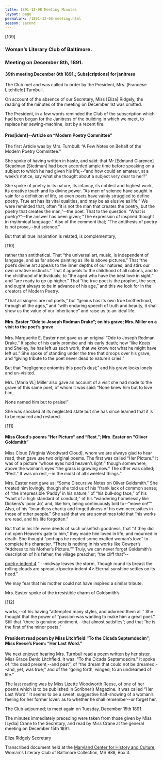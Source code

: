 ```yaml
---
title: 1891-12-08 Meeting Minutes
layout: page
permalink: /1891-12-08-meeting.html
season: second
---
```

[109]

### Woman’s Literary Club of Baltimore.
### Meeting on December 8th, 1891.

#### 39th meeting December 8th 1891.; Subs[criptions] for janitress

The Club met and was called to order by the President, Mrs. [Francese Litchfield] Turnbull.

On account of the absence of our Secretary, Miss [Eliza] Ridgely, the reading of the minutes of the meeting on December 1st was omitted.

The President, in a few words reminded the Club of the subscription which had been begun for the Janitress of the building in which we meet, to replace her sewing-machine, lost by a recent fire.

#### Pres[ident]--Article on “Modern Poetry Committee”

The first Article was by Mrs. Turnbull: “A Few Notes on Behalf of the Modern Poetry Committee.”

She spoke of having written in haste, and said: that Mr [Edmund Clarence] Steadman [Stedman] had been accorded ample time before speaking on a subject to which he had given his life;--“and how could an amateur, at a week’s notice, say what she thought about a subject very dear to her?”

She spoke of poetry in its nature, its infancy, its noblest and highest work, its creative touch and its divine power. “As men of science have sought in vain for a definition of life, so even poets have vainly struggled to define poetry. True art has its vital qualities, and may be as elusive as life.” We were reminded that, often “it is not the man that creates the poetry, but the poetry that creates the man,”--the poet. That to the question: “What is poetry?”--the answer has been given; “The expression of inspired thought in rhythmical language.” Also of the comment that; “The antithesis of poetry is not prose,--but science.”

But that all true inspiration is related, is complementary,

[110]

rather than antithetical. That “the universal art, music, is independent of language, and as far above painting as life is above pictures.” That “the poet’s divine art appeals to the inner depths of our natures, and stirs our own creative instincts.” That it appeals to the childhood of all nations, and to the childhood of individuals; to “the aged who have the best love in sight,” and “are ready to go up higher.” That “the true poet is the prophet, the seer, and ought always to be in advance of his age,” and this we look for in the creators of Modern Poetry.

“That all singers are not poets,” but “genius has its own true brotherhood, through all the ages,” and “with enduring speech of truth and beauty, it shall show us the value of our inheritance” and raise us to an ideal life.

#### Mrs. Easter “Ode to Joseph Rodman Drake”; on his grave; Mrs. Miller on a visit to the poet’s grave

Mrs. Marguerite E. Easter next gave us an original “Ode to Joseph Rodman Drake.” It spoke of his early promise and his early death; how “like Keats and Shelley, he has left us such work, that we know not what he might have left us.” She spoke of standing under the tree that droops over his grave, and “giving tribute to the poet never dead to nature’s cries.”

But that “negligence entombs this poet’s dust;” and his grave looks lonely and un-visited.

Mrs. [Maria W.] Miller also gave an account of a visit she had made to the grave of this same poet, of whom it was said: “None knew him but to love him,

<poetry>None named him but to praise!”</poetry>

She was shocked at its neglected state but she has since learned that it is to be repaired and restored.

[111]

#### Miss Cloud’s poems “Her Picture” and “Rest.”; Mrs. Easter on “Oliver Goldsmith”

Miss Cloud [Virginia Woodward Cloud], whom we are always glad to hear read, then gave use two original poems. The first was called “Her Picture.” It was of a picture “whose eyes hold heaven’s light;” though somewhere, above the woman’s eyes “the grass is growing now.” The other was called; “Rest.” It was on rest,--in the midst of all sweetest things.”

Mrs. Easter next gave us; “Some Discursive Notes on Oliver Goldsmith.” She treated him lovingly, though she told us of his “frank lack of common sense; of “the irrepressible ‘Paddy’ in his nature,” of “his bull-dog face,” of his “want of a high standard of conduct;” of his “wandering homelessly like Dickens’s ‘poor Jo’, and, like him, being continuously told to--“move on!”” Also, of his “boundless charity and forgetfulness of his own necessities in those of other people.” She said that we are sometimes told that “his works are read, and his life forgotten.”

But that in his life were deeds of such unselfish goodness, that “if they did not open Heaven’s gate to him,” they made him loved in life, and mourned in death. She thought “perhaps he needed some exalted woman’s love” to complete his character. “There is nothing in his works like Cowper’s “Address to his Mother’s Picture.”” Truly, we can never forget Goldsmith’s description of his father, the village preacher; “the cliff that”--

<poetry-indent:4>
“    --midway leaves the storm,
Though round its breast the rolling clouds are spread,</poetry-indent:4> 
<poetry>Eternal sunshine settles on its head.”</poetry>

We may fear that his mother could not have inspired a similar tribute.

Mrs. Easter spoke of the irresistible charm of Goldsmith’s

[112]

works,--of his having “attempted many styles, and adorned them all.” She thought that the power of “passion was wanting to make him a great poet.” Still that “there is genuine sentiment,--that almost satisfies”; and that “he is the first of the minor poets.”

#### President read poem by Miss Litchfield “To the Cicada Septemdecim”; Miss Reese’s Poem: “Her Last Word.”

We next enjoyed hearing Mrs. Turnbull read a poem written by her sister, Miss Grace Denio Litchfield. It was: “To the Cicada Septemdecim.” It spoke of “the dead present,--and past”; of “the dream that could not be dreamed,--and, yet, was true;” and of the “going forth, winged, to an undreamed of life.”

The last reading was by Miss Lizette Woodworth Reese, of one of her poems which is to be published in Scribner’s Magazine. It was called “Her Last Word.” It seems to be a sweet, suggestive half-showing of a woman’s feeling for her former lover: as to whether he shall remember--or forget her.

The Club adjourned; to meet again on Tuesday, December 15th 1891.

The minutes immediately preceding were taken from those given by Miss [Lydia] Crane to the Secretary, and read by Miss Crane at the general meeting on December 15th 1891.

Eliza Ridgely
Secretary

Transcribed document held at the [Maryland Center for History and Culture](http://mdhs.org/), Woman's Literary Club of Baltimore Collection, MS 988, Box 3. 